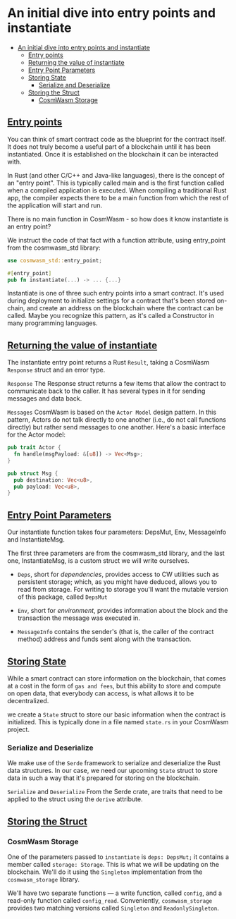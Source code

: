 # An initial dive into entry points and instantiate

- [An initial dive into entry points and instantiate](#an-initial-dive-into-entry-points-and-instantiate)
  - [<u>Entry points </u>](#uentry-points-u)
  - [<u>Returning the value of instantiate</u>](#ureturning-the-value-of-instantiateu)
  - [<u>Entry Point Parameters</u>](#uentry-point-parametersu)
  - [<u>Storing State</u>](#ustoring-stateu)
    - [Serialize and Deserialize](#serialize-and-deserialize)
  - [<u>Storing the Struct</u>](#ustoring-the-structu)
    - [CosmWasm Storage](#cosmwasm-storage)


## <u>Entry points </u>

You can think of smart contract code as the blueprint for the contract itself.
It does not truly become a useful part of a blockchain until it has been instantiated.
Once it is established on the blockchain it can be interacted with.

In Rust (and other C/C++ and Java-like languages), there is the concept of an "entry point". 
This is typically called main and is the first function called when a compiled application is executed.
When compiling a traditional Rust app, the compiler expects there to be a main function from which the rest of the application will start and run.

There is no main function in CosmWasm - so how does it know instantiate is an entry point?

We instruct the code of that fact with a function attribute, using entry_point from the cosmwasm_std library:

```rust
use cosmwasm_std::entry_point;

#[entry_point]
pub fn instantiate(...) -> ... {...} 
```

Instantiate is one of three such entry points into a smart contract. 
It's used during deployment to initialize settings for a contract that's been stored on-chain, and create an address on the blockchain where the contract can be called.
Maybe you recognize this pattern, as it's called a Constructor in many programming languages.

## <u>Returning the value of instantiate</u>

The instantiate entry point returns a Rust `Result`, taking a CosmWasm `Response` struct and an error type.

`Response`
The Response struct returns a few items that allow the contract to communicate back to the caller.
It has several types in it for sending messages and data back.

`Messages`
CosmWasm is based on the `Actor Model` design pattern. 
In this pattern, Actors do not talk directly to one another (i.e., do not call functions directly) but rather send messages to one another. 
Here's a basic interface for the Actor model:

```rust
pub trait Actor {
  fn handle(msgPayload: &[u8]) -> Vec<Msg>;
}

pub struct Msg {
  pub destination: Vec<u8>,
  pub payload: Vec<u8>,
}
```

## <u>Entry Point Parameters</u>

Our instantiate function takes four parameters: DepsMut, Env, MessageInfo and InstantiateMsg.

The first three parameters are from the cosmwasm_std library, and the last one, InstantiateMsg, is a custom struct we will write ourselves.

- `Deps`, short for _dependencies_, provides access to CW utilities such as persistent storage; 
which, as you might have deduced, allows you to read from storage. For writing to storage you'll want the mutable version of this package, called `DepsMut`

- `Env`, short for _environment_, provides information about the block and the transaction the message was executed in.

- `MessageInfo` contains the sender's (that is, the caller of the contract method) address and funds sent along with the transaction.

## <u>Storing State</u>

While a smart contract can store information on the blockchain, that comes at a cost in the form of `gas and fees`, but this ability to store and compute on open data, that everybody can access, is what allows it to be decentralized.

we create a `State` struct to store our basic information when the contract is initialized. This is typically done in a file named `state.rs` in your CosmWasm project.

### Serialize and Deserialize

We make use of the `Serde` framework to serialize and deserialize the Rust data structures. In our case, we need our upcoming `State` struct to store data in such a way that it's prepared for storing on the blockchain.

`Serialize` and `Deserialize` From the Serde crate, are traits that need to be applied to the struct using the `derive` attribute.

## <u>Storing the Struct</u>

### CosmWasm Storage

One of the parameters passed to `instantiate` is `deps: DepsMut;` it contains a member called `storage: Storage`. This is what we will be updating on the blockchain. We'll do it using the `Singleton` implementation from the `cosmwasm_storage` library.

We'll have two separate functions — a write function, called `config`, and a read-only function called `config_read`. Conveniently, `cosmwasm_storage` provides two matching versions called `Singleton` and `ReadonlySingleton`.
